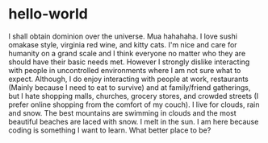 # hello-world
I shall obtain dominion over the universe. Mua hahahaha.
I love sushi omakase style, virginia red wine, and kitty cats. I'm nice and care for humanity on a grand scale and I think everyone no matter who they are should have their basic needs met. However I strongly dislike interacting with people in uncontrolled environments where I am not sure what to expect. Although, I do enjoy interacting with people at work, restaurants (Mainly because I need to eat to survive) and at family/friend gatherings, but I hate shopping malls, churches, grocery stores, and crowded streets (I prefer online shopping from the comfort of my couch). I live for clouds, rain and snow. The best mountains are swimming in clouds and the most beautiful beaches are laced with snow. I melt in the sun. 
I am here because coding is something I want to learn. What better place to be?
